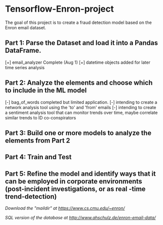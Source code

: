 # Tensorflow-Enron-project

The goal of this project is to create a fraud detection model based on the Enron email dataset.

## Part 1: Parse the Dataset and load it into a Pandas DataFrame.

  [+] email_analyzer Complete (Aug 1)
  [+] datetime objects added for later time series analysis

## Part 2: Analyze the elements and choose which to include in the ML model

  [-] bag_of_words completed but limited application.
  [-] intending to create a network analysis tool using the 'to' and 'from' emails
  [-] intending to create a sentiment analysis tool that can monitor trends over time, maybe correlate similar trends to ID co-conspirators

## Part 3: Build one or more models to analyze the elements from Part 2

## Part 4: Train and Test

## Part 5: Refine the model and identify ways that it can be employed in corporate environments (post-incident investigations, or as real -time trend-detection)

*Download the "maildir" at https://www.cs.cmu.edu/~enron/*

*SQL version of the database at http://www.ahschulz.de/enron-email-data/*
